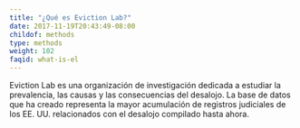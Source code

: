 ```yaml
---
title: "¿Qué es Eviction Lab?"
date: 2017-11-19T20:43:49-08:00
childof: methods
type: methods
weight: 102
faqid: what-is-el
---
```

Eviction Lab es una organización de investigación dedicada a estudiar la prevalencia, las causas y las consecuencias del desalojo. La base de datos que ha creado representa la mayor acumulación de registros judiciales de los EE. UU. relacionados con el desalojo compilado hasta ahora.
